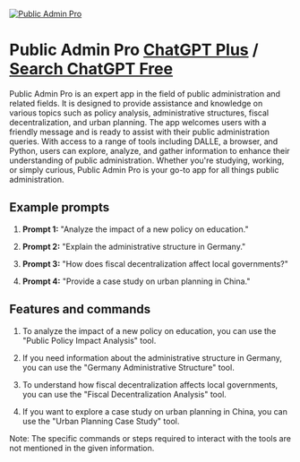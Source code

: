 
[![Public Admin Pro](https://files.oaiusercontent.com/file-4De6ArHefAxflm7Fh8QDbm1o?se=2123-10-17T10%3A36%3A36Z&sp=r&sv=2021-08-06&sr=b&rscc=max-age%3D31536000%2C%20immutable&rscd=attachment%3B%20filename%3De2d85a74-7980-4f61-b81a-1bd6be32203c.png&sig=gA5K82w6p41hTvdIkO5sXRyFkXOSdxzCLLaxeeidiL0%3D)](https://chat.openai.com/g/g-svvC1ZdII-public-admin-pro)

# Public Admin Pro [ChatGPT Plus](https://chat.openai.com/g/g-svvC1ZdII-public-admin-pro) / [Search ChatGPT Free](https://gptcall.net/index.html#/?search=Public%20Admin%20Pro)

Public Admin Pro is an expert app in the field of public administration and related fields. It is designed to provide assistance and knowledge on various topics such as policy analysis, administrative structures, fiscal decentralization, and urban planning. The app welcomes users with a friendly message and is ready to assist with their public administration queries. With access to a range of tools including DALLE, a browser, and Python, users can explore, analyze, and gather information to enhance their understanding of public administration. Whether you're studying, working, or simply curious, Public Admin Pro is your go-to app for all things public administration.

## Example prompts

1. **Prompt 1:** "Analyze the impact of a new policy on education."

2. **Prompt 2:** "Explain the administrative structure in Germany."

3. **Prompt 3:** "How does fiscal decentralization affect local governments?"

4. **Prompt 4:** "Provide a case study on urban planning in China."

## Features and commands

1. To analyze the impact of a new policy on education, you can use the "Public Policy Impact Analysis" tool.

2. If you need information about the administrative structure in Germany, you can use the "Germany Administrative Structure" tool.

3. To understand how fiscal decentralization affects local governments, you can use the "Fiscal Decentralization Analysis" tool.

4. If you want to explore a case study on urban planning in China, you can use the "Urban Planning Case Study" tool.

Note: The specific commands or steps required to interact with the tools are not mentioned in the given information.


